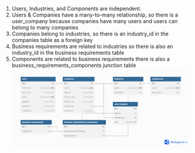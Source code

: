 
1. Users, Industries, and Components are independent.
2. Users & Companies have a many-to-many relationship, so there is a user_company because companies have many users and users can belong to many companies
3. Companies belong to industries, so there is an industry_id in the companies table as a foreign key
4. Business requirements are related to industries so there is also an industry_id in the business requirements table
5. Components are related to business requirements there is also a business_requirements_components junction table
   ![db-relationships-diagram](db-relationships-diagram.png)
